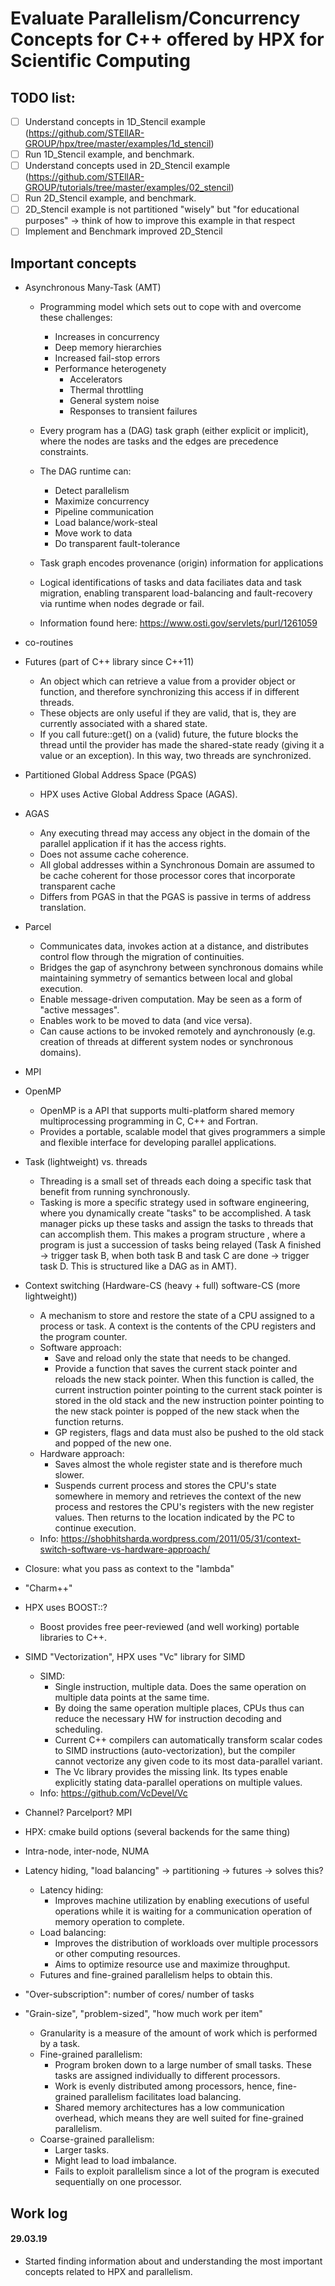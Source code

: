 # Evaluate Parallelism/Concurrency Concepts for C++ offered by HPX for Scientific Computing

## TODO list:

- [ ] Understand concepts in 1D_Stencil example (https://github.com/STEllAR-GROUP/hpx/tree/master/examples/1d_stencil)
- [ ] Run 1D_Stencil example, and benchmark.
- [ ] Understand concepts used in 2D_Stencil example (https://github.com/STEllAR-GROUP/tutorials/tree/master/examples/02_stencil)
- [ ] Run 2D_Stencil example, and benchmark.
- [ ] 2D_Stencil example is not partitioned "wisely" but "for educational purposes" -> think of how to improve this example in that respect
- [ ] Implement and Benchmark improved 2D_Stencil

## Important concepts

- Asynchronous Many-Task (AMT)
  - Programming model which sets out to cope with and overcome these challenges:
    - Increases in concurrency
    - Deep memory hierarchies
    - Increased fail-stop errors
    - Performance heterogenety
      - Accelerators
      - Thermal throttling
      - General system noise
      - Responses to transient failures
      
  - Every program has a (DAG) task graph (either explicit or implicit), where the nodes are tasks and the edges are precedence constraints.
  - The DAG runtime can:
    - Detect parallelism
    - Maximize concurrency
    - Pipeline communication
    - Load balance/work-steal
    - Move work to data
    - Do transparent fault-tolerance
  - Task graph encodes provenance (origin) information for applications
  - Logical identifications of tasks and data faciliates data and task
    migration, enabling transparent load-balancing and fault-recovery via
    runtime when nodes degrade or fail.
  - Information found here: https://www.osti.gov/servlets/purl/1261059
    
- co-routines

- Futures (part of C++ library since C++11)
  - An object which can retrieve a value from a provider object or function, and therefore synchronizing this access if in different threads.
  - These objects are only useful if they are valid, that is, they are currently associated with a shared state. 
  - If you call future::get() on a (valid) future, the future blocks the thread until the provider has made the shared-state ready (giving it a value or an exception). In this way, two threads are synchronized.
  
  
- Partitioned Global Address Space (PGAS)
  - HPX uses Active Global Address Space (AGAS).

- AGAS
  - Any executing thread may access any object in the domain of the parallel application if it has the access rights.
  - Does not assume cache coherence. 
  - All global addresses within a Synchronous Domain are assumed to be cache coherent for those processor cores that incorporate transparent cache
  - Differs from PGAS in that the PGAS is passive in terms of address translation.

- Parcel
  - Communicates data, invokes action at a distance, and distributes control flow through the migration of continuities.
  - Bridges the gap of asynchrony between synchronous domains while maintaining symmetry of semantics between local and global execution. 
  - Enable message-driven computation. May be seen as a form of "active messages".
  - Enables work to be moved to data (and vice versa).
  - Can cause actions to be invoked remotely and aynchronously (e.g. creation of threads at different system nodes or synchronous domains).
  
- MPI
- OpenMP
  - OpenMP is a API that supports multi-platform shared memory multiprocessing programming in C, C++ and Fortran.
  - Provides a portable, scalable model that gives programmers a simple and flexible interface for developing parallel applications. 

- Task (lightweight) vs. threads
  - Threading is a small set of threads each doing a specific task that benefit from running synchronously. 
  - Tasking is more a specific strategy used in software engineering, where you dynamically create "tasks" to be accomplished. A task manager picks up these tasks and assign the tasks to threads that can accomplish them. This makes a program structure , where a program is just a succession of tasks being relayed (Task A finished -> trigger task B, when both task B and task C are done -> trigger task D. This is structured like a DAG as in AMT).
  
  
- Context switching (Hardware-CS (heavy + full) software-CS (more lightweight))
  - A mechanism to store and restore the state of a CPU assigned to a process or task. A context is the contents of the CPU registers and the program counter.
  - Software approach:
    - Save and reload only the state that needs to be changed.
    - Provide a function that saves the current stack pointer and reloads the new stack pointer. When this function is called, the current instruction pointer pointing to the current stack pointer is stored in the old stack and the new instruction pointer pointing to the new stack pointer is popped of the new stack when the function returns.
    - GP registers, flags and data must also be pushed to the old stack and popped of the new one.
  - Hardware approach:
    - Saves almost the whole register state and is therefore much slower.
    - Suspends current process and stores the CPU's state somewhere in memory and retrieves the context of the new process and restores the CPU's registers with the new register values. Then returns to the location indicated by the PC to continue execution.
  - Info: https://shobhitsharda.wordpress.com/2011/05/31/context-switch-software-vs-hardware-approach/
  
- Closure: what you pass as context to the "lambda"
- "Charm++"
- HPX uses BOOST::?
  - Boost provides free peer-reviewed (and well working) portable libraries to C++.
  
  
- SIMD "Vectorization", HPX uses "Vc" library for SIMD
  - SIMD:
    - Single instruction, multiple data. Does the same operation on multiple data points at the same time. 
    - By doing the same operation multiple places, CPUs thus can reduce the necessary HW for instruction decoding and scheduling. 
    - Current C++ compilers can automatically transform scalar codes to SIMD instructions (auto-vectorization), but the compiler cannot vectorize any given code to its most data-parallel variant. 
    - The Vc library provides the missing link. Its types enable explicitly stating data-parallel operations on multiple values.
  - Info: https://github.com/VcDevel/Vc

- Channel? Parcelport? MPI
- HPX: cmake build options (several backends for the same thing)
- Intra-node, inter-node, NUMA


- Latency hiding, "load balancing" -> partitioning -> futures -> solves this?
  - Latency hiding:
    - Improves machine utilization by enabling executions of useful operations while it is waiting for a communication operation of memory operation to complete.
  - Load balancing:
    - Improves the distribution of workloads over multiple processors or other computing resources.
    - Aims to optimize resource use and maximize throughput.
  - Futures and fine-grained parallelism helps to obtain this.
  
  
- "Over-subscription": number of cores/ number of tasks

- "Grain-size", "problem-sized", "how much work per item"
  - Granularity is a measure of the amount of work which is performed by a task.
  - Fine-grained parallelism:
    - Program broken down to a large number of small tasks. These tasks are assigned individually to different processors.
    - Work is evenly distributed among processors, hence, fine-grained parallelism facilitates load balancing.
    - Shared memory architectures has a low communication overhead, which means they are well suited for fine-grained parallelism.
  - Coarse-grained parallelism:
    - Larger tasks.
    - Might lead to load imbalance.
    - Fails to exploit parallelism since a lot of the program is executed sequentially on one processor.

## Work log

#### 29.03.19

- Started finding information about and understanding the most important concepts related to HPX and parallelism.
